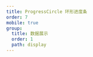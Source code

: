 ```yaml
---
title: ProgressCircle 环形进度条
order: 7
mobile: true
group:
  title: 数据展示
  order: 1
  path: display
---
```


<code src="../demo/ProgressCircle.tsx"></code>
<API src="../src/ProgressCircle.tsx"></API>
